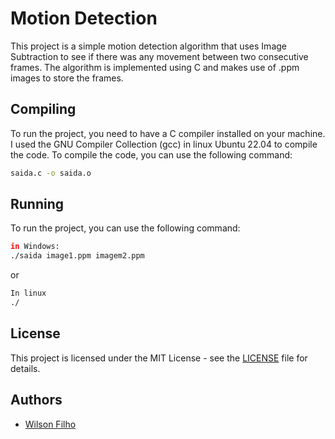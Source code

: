 # Motion Detection

This project is a simple motion detection algorithm that uses Image Subtraction to see if there was any movement between two consecutive frames. The algorithm is implemented using C and makes use of .ppm images to store the frames.

## Compiling

To run the project, you need to have a C compiler installed on your machine. I used the GNU Compiler Collection (gcc) in linux Ubuntu 22.04 to compile the code. To compile the code, you can use the following command:

```bash
saida.c -o saida.o
```

## Running

To run the project, you can use the following command:

```bash
in Windows:
./saida image1.ppm imagem2.ppm
```

or

```bash
In linux
./
```


## License

This project is licensed under the MIT License - see the [LICENSE](LICENSE) file for details.

## Authors

- [Wilson Filho](https://github.com/Wssfilho)
